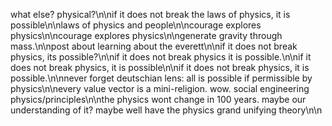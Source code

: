 what else? physical?\n\nif it does not break the laws of physics, it is possible\n\nlaws of physics and people\n\ncourage explores physics\n\ncourage explores physics\n\ngenerate gravity through mass.\n\npost about learning about the everett\n\nif it does not break physics, its possible?\n\nif it does not break physics it is possible.\n\nif it does not break physics, it is possible\n\nif it does not break physics, it is possible.\n\nnever forget deutschian lens: all is possible if permissible by physics\n\nevery value vector is a mini-religion. wow. social engineering physics/principles\n\nthe physics wont change in 100 years. maybe our understanding of it? maybe well have the physics grand unifying theory\n\n